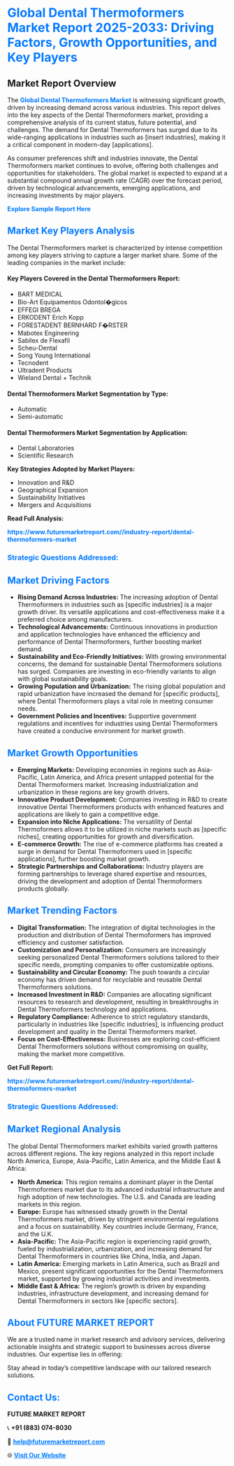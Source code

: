 <h1 style="color: #007BFF;">Global Dental Thermoformers Market Report 2025-2033: Driving Factors, Growth Opportunities, and Key Players</h1>

<section id="overview">
<h2>Market Report Overview</h2>
<p>The <a href="https://www.futuremarketreport.com//industry-report/dental-thermoformers-market" style="color: #007BFF; text-decoration: none;"><strong>Global Dental Thermoformers Market</strong></a> is witnessing significant growth, driven by increasing demand across various industries. This report delves into the key aspects of the Dental Thermoformers market, providing a comprehensive analysis of its current status, future potential, and challenges. The demand for Dental Thermoformers has surged due to its wide-ranging applications in industries such as [insert industries], making it a critical component in modern-day [applications].</p>
<p>As consumer preferences shift and industries innovate, the Dental Thermoformers market continues to evolve, offering both challenges and opportunities for stakeholders. The global market is expected to expand at a substantial compound annual growth rate (CAGR) over the forecast period, driven by technological advancements, emerging applications, and increasing investments by major players.</p>
</section>

<section id="overview">
<p><a href="https://www.futuremarketreport.com//request-sample/reportId=50131" style="color: #007BFF; text-decoration: none;"><strong>Explore Sample Report Here</strong></a></p>
</section>

<section id="key-players">
<h2 style="color: #007BFF;">Market Key Players Analysis</h2>
<p>The Dental Thermoformers market is characterized by intense competition among key players striving to capture a larger market share. Some of the leading companies in the market include:</p>
<h4>Key Players Covered in the Dental Thermoformers Report:</h4>
<ul><li>BART MEDICAL</li><li>Bio-Art Equipamentos Odontol�gicos</li><li>EFFEGI BREGA</li><li>ERKODENT Erich Kopp</li><li>FORESTADENT BERNHARD F�RSTER</li><li>Mabotex Engineering</li><li>Sabilex de Flexafil</li><li>Scheu-Dental</li><li>Song Young International</li><li>Tecnodent</li><li>Ultradent Products</li><li>Wieland Dental + Technik</li></ul>
<h4>Dental Thermoformers Market Segmentation by Type:</h4>
<ul><li>Automatic</li><li>Semi-automatic</li></ul>

<h4>Dental Thermoformers Market Segmentation by Application:</h4>
<ul><li>Dental Laboratories</li><li>Scientific Research</li></ul>
<p><strong>Key Strategies Adopted by Market Players:</strong></p>
<ul>
<li>Innovation and R&D</li>
<li>Geographical Expansion</li>
<li>Sustainability Initiatives</li>
<li>Mergers and Acquisitions</li>
</ul>
</section>

<section>
<p><strong>Read Full Analysis: </strong></p><a href="https://www.futuremarketreport.com//industry-report/dental-thermoformers-market" style="color: #007BFF; text-decoration: none;"><strong>https://www.futuremarketreport.com//industry-report/dental-thermoformers-market</strong></a>
<h3 style="color: #007BFF;">Strategic Questions Addressed:</h3>
</section>

<section id="driving-factors">
<h2 style="color: #007BFF;">Market Driving Factors</h2>
<ul>
<li><strong>Rising Demand Across Industries:</strong> The increasing adoption of Dental Thermoformers in industries such as [specific industries] is a major growth driver. Its versatile applications and cost-effectiveness make it a preferred choice among manufacturers.</li>
<li><strong>Technological Advancements:</strong> Continuous innovations in production and application technologies have enhanced the efficiency and performance of Dental Thermoformers, further boosting market demand.</li>
<li><strong>Sustainability and Eco-Friendly Initiatives:</strong> With growing environmental concerns, the demand for sustainable Dental Thermoformers solutions has surged. Companies are investing in eco-friendly variants to align with global sustainability goals.</li>
<li><strong>Growing Population and Urbanization:</strong> The rising global population and rapid urbanization have increased the demand for [specific products], where Dental Thermoformers plays a vital role in meeting consumer needs.</li>
<li><strong>Government Policies and Incentives:</strong> Supportive government regulations and incentives for industries using Dental Thermoformers have created a conducive environment for market growth.</li>
</ul>
</section>

<section id="growth-opportunities">
<h2 style="color: #007BFF;">Market Growth Opportunities</h2>
<ul>
<li><strong>Emerging Markets:</strong> Developing economies in regions such as Asia-Pacific, Latin America, and Africa present untapped potential for the Dental Thermoformers market. Increasing industrialization and urbanization in these regions are key growth drivers.</li>
<li><strong>Innovative Product Development:</strong> Companies investing in R&D to create innovative Dental Thermoformers products with enhanced features and applications are likely to gain a competitive edge.</li>
<li><strong>Expansion into Niche Applications:</strong> The versatility of Dental Thermoformers allows it to be utilized in niche markets such as [specific niches], creating opportunities for growth and diversification.</li>
<li><strong>E-commerce Growth:</strong> The rise of e-commerce platforms has created a surge in demand for Dental Thermoformers used in [specific applications], further boosting market growth.</li>
<li><strong>Strategic Partnerships and Collaborations:</strong> Industry players are forming partnerships to leverage shared expertise and resources, driving the development and adoption of Dental Thermoformers products globally.</li>
</ul>
</section>

<section id="trending-factors">
<h2 style="color: #007BFF;">Market Trending Factors</h2>
<ul>
<li><strong>Digital Transformation:</strong> The integration of digital technologies in the production and distribution of Dental Thermoformers has improved efficiency and customer satisfaction.</li>
<li><strong>Customization and Personalization:</strong> Consumers are increasingly seeking personalized Dental Thermoformers solutions tailored to their specific needs, prompting companies to offer customizable options.</li>
<li><strong>Sustainability and Circular Economy:</strong> The push towards a circular economy has driven demand for recyclable and reusable Dental Thermoformers solutions.</li>
<li><strong>Increased Investment in R&D:</strong> Companies are allocating significant resources to research and development, resulting in breakthroughs in Dental Thermoformers technology and applications.</li>
<li><strong>Regulatory Compliance:</strong> Adherence to strict regulatory standards, particularly in industries like [specific industries], is influencing product development and quality in the Dental Thermoformers market.</li>
<li><strong>Focus on Cost-Effectiveness:</strong> Businesses are exploring cost-efficient Dental Thermoformers solutions without compromising on quality, making the market more competitive.</li>
</ul>
</section>

<section>
<p><strong>Get Full Report: </strong></p><a href="https://www.futuremarketreport.com//industry-report/dental-thermoformers-market" style="color: #007BFF; text-decoration: none;"><strong>https://www.futuremarketreport.com//industry-report/dental-thermoformers-market</strong></a>
<h3 style="color: #007BFF;">Strategic Questions Addressed:</h3>
</section>


<section id="regional-analysis">
<h2 style="color: #007BFF;">Market Regional Analysis</h2>
<p>The global Dental Thermoformers market exhibits varied growth patterns across different regions. The key regions analyzed in this report include North America, Europe, Asia-Pacific, Latin America, and the Middle East & Africa:</p>
<ul>
<li><strong>North America:</strong> This region remains a dominant player in the Dental Thermoformers market due to its advanced industrial infrastructure and high adoption of new technologies. The U.S. and Canada are leading markets in this region.</li>
<li><strong>Europe:</strong> Europe has witnessed steady growth in the Dental Thermoformers market, driven by stringent environmental regulations and a focus on sustainability. Key countries include Germany, France, and the U.K.</li>
<li><strong>Asia-Pacific:</strong> The Asia-Pacific region is experiencing rapid growth, fueled by industrialization, urbanization, and increasing demand for Dental Thermoformers in countries like China, India, and Japan.</li>
<li><strong>Latin America:</strong> Emerging markets in Latin America, such as Brazil and Mexico, present significant opportunities for the Dental Thermoformers market, supported by growing industrial activities and investments.</li>
<li><strong>Middle East & Africa:</strong> The region’s growth is driven by expanding industries, infrastructure development, and increasing demand for Dental Thermoformers in sectors like [specific sectors].</li>
</ul>
</section>

<footer>
<h2 style="color: #007BFF;">About FUTURE MARKET REPORT</h2>
<p>We are a trusted name in market research and advisory services, delivering actionable insights and strategic support to businesses across diverse industries. Our expertise lies in offering:</p>

<p>Stay ahead in today’s competitive landscape with our tailored research solutions.</p>

<h2 style="color: #007BFF;">Contact Us:</h2>
<p><strong>FUTURE MARKET REPORT</strong></p>
<p>📞 <strong>+91 (883) 074-8030</strong></p>
<p>📧 <strong><a href="mailto:help@futuremarketreport.com" style="color: #007BFF;">help@futuremarketreport.com</a></strong></p>
<p>🌐 <strong><a href="https://www.futuremarketreport.com/" style="color: #007BFF;">Visit Our Website</a></strong></p>
</footer>